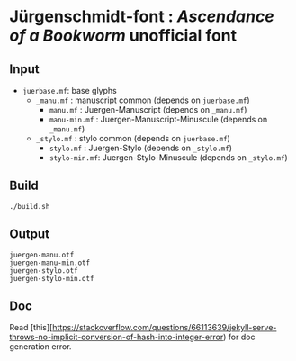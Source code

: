 # Jürgenschmidt-font : _Ascendance of a Bookworm_ unofficial font

## Input

* `juerbase.mf`: base glyphs
  * `_manu.mf`      : manuscript common (depends on `juerbase.mf`)
    * `manu.mf`     : Juergen-Manuscript (depends on `_manu.mf`)
    * `manu-min.mf` : Juergen-Manuscript-Minuscule (depends on `_manu.mf`)
  * `_stylo.mf`     : stylo common (depends on `juerbase.mf`)
    * `stylo.mf`    : Juergen-Stylo (depends on `_stylo.mf`)
    * `stylo-min.mf`: Juergen-Stylo-Minuscule (depends on `_stylo.mf`)

## Build

```
./build.sh
```

## Output

```
juergen-manu.otf
juergen-manu-min.otf
juergen-stylo.otf
juergen-stylo-min.otf
```

## Doc

Read [this][https://stackoverflow.com/questions/66113639/jekyll-serve-throws-no-implicit-conversion-of-hash-into-integer-error) for doc generation error.
